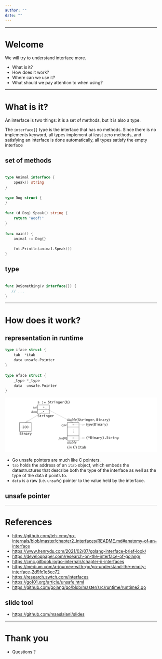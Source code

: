 ```yaml
--- 
author: ""
date: ""
--- 
```

---
# Welcome

We will try to understand interface more.

- What is it?
- How does it work?
- Where can we use it?
- What should we pay attention to when using?

---

# What is it?

An interface is two things: it is a set of methods, but it is also a type.

The `interface{}` type is the interface that has no methods. Since there is no implements keyword, all types implement at least zero methods, and satisfying an interface is done automatically, all types satisfy the empty interface

## set of methods

```go

type Animal interface {
    Speak() string
}

type Dog struct {
}

func (d Dog) Speak() string {
    return "Woof!"
}

func main() {
    animal := Dog{}
  
    fmt.Println(animal.Speak())
}

```

## type

```go

func DoSomething(v interface{}) {
   // ...
}
```
---
# How does it work?

## representation in runtime

```go
type iface struct {
    tab  *itab
    data unsafe.Pointer
}

type eface struct {
    _type *_type
    data  unsafe.Pointer
}
```


![iface](iface.png)

* Go unsafe pointers are much like C pointers.
* `tab` holds the address of an `itab` object, which embeds the datastructures that describe both the type of the interface as well as the type of the data it points to.
* `data` is a raw (i.e. `unsafe`) pointer to the value held by the interface.

## unsafe pointer

---

# References
- https://github.com/teh-cmc/go-internals/blob/master/chapter2_interfaces/README.md#anatomy-of-an-interface
- https://www.henrydu.com/2021/02/07/golang-interface-brief-look/
- https://developpaper.com/research-on-the-interface-of-golang/
- https://cmc.gitbook.io/go-internals/chapter-ii-interfaces
- https://medium.com/a-journey-with-go/go-understand-the-empty-interface-2d9fc1e5ec72
- https://research.swtch.com/interfaces
- https://go101.org/article/unsafe.html
- https://github.com/golang/go/blob/master/src/runtime/runtime2.go

## slide tool
- https://github.com/maaslalani/slides

---
# Thank you 
- Questions ?
